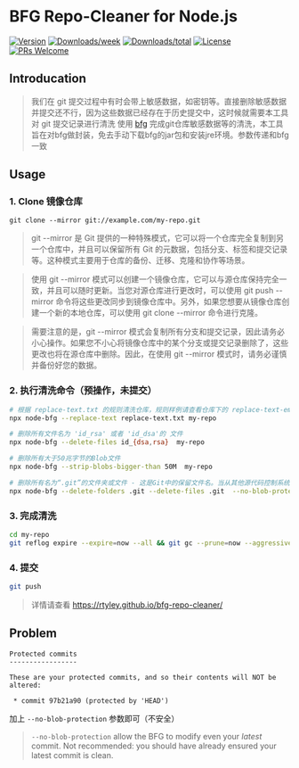 # BFG Repo-Cleaner for Node.js

[![Version](https://img.shields.io/npm/v/node-bfg.svg)](https://www.npmjs.com/package/node-bfg)
[![Downloads/week](https://img.shields.io/npm/dw/node-bfg.svg)](https://npmjs.org/package/node-bfg)
[![Downloads/total](https://img.shields.io/npm/dt/node-bfg.svg)](https://npmjs.org/package/node-bfg)
[![License](https://img.shields.io/npm/l/node-bfg.svg)](https://github.com/0fatal/node-bfg/blob/master/LICENSE)
[![PRs Welcome](https://img.shields.io/badge/PRs-welcome-brightgreen.svg?style=flat-square)](http://makeapullrequest.com)

## Introducation
> 我们在 git 提交过程中有时会带上敏感数据，如密钥等。直接删除敏感数据并提交还不行，因为这些数据已经存在于历史提交中，这时候就需要本工具对 git 提交记录进行清洗
> 使用 [bfg](https://rtyley.github.io/bfg-repo-cleaner/) 完成git仓库敏感数据等的清洗，本工具旨在对bfg做封装，免去手动下载bfg的jar包和安装jre环境。参数传递和bfg一致

## Usage
### 1. Clone 镜像仓库
`git clone --mirror git://example.com/my-repo.git`
> git --mirror 是 Git 提供的一种特殊模式，它可以将一个仓库完全复制到另一个仓库中，并且可以保留所有 Git 的元数据，包括分支、标签和提交记录等。这种模式主要用于仓库的备份、迁移、克隆和协作等场景。

> 使用 git --mirror 模式可以创建一个镜像仓库，它可以与源仓库保持完全一致，并且可以随时更新。当您对源仓库进行更改时，可以使用 git push --mirror 命令将这些更改同步到镜像仓库中。另外，如果您想要从镜像仓库创建一个新的本地仓库，可以使用 git clone --mirror 命令进行克隆。

> 需要注意的是，git --mirror 模式会复制所有分支和提交记录，因此请务必小心操作。如果您不小心将镜像仓库中的某个分支或提交记录删除了，这些更改也将在源仓库中删除。因此，在使用 git --mirror 模式时，请务必谨慎并备份好您的数据。

### 2. 执行清洗命令（预操作，未提交）
```zsh
# 根据 replace-text.txt 的规则清洗仓库，规则样例请查看仓库下的 replace-text-emaple.txt
npx node-bfg --replace-text replace-text.txt my-repo

# 删除所有文件名为 'id_rsa' 或者 'id_dsa'的 文件
npx node-bfg --delete-files id_{dsa,rsa}  my-repo

# 删除所有大于50兆字节的Blob文件
npx node-bfg --strip-blobs-bigger-than 50M  my-repo

# 删除所有名为“.git”的文件夹或文件 - 这是Git中的保留文件名。当从其他源代码控制系统（如Mercurial）迁移到Git时，这些文件经常会成为问题
npx node-bfg --delete-folders .git --delete-files .git  --no-blob-protection  my-repo
```

### 3. 完成清洗
```sh
cd my-repo
git reflog expire --expire=now --all && git gc --prune=now --aggressive
```

### 4. 提交
```sh
git push
```

> 详情请查看 https://rtyley.github.io/bfg-repo-cleaner/

## Problem
```
Protected commits
-----------------

These are your protected commits, and so their contents will NOT be altered:

 * commit 97b21a90 (protected by 'HEAD')
 ```
 加上 `--no-blob-protection` 参数即可（不安全）
 > `--no-blob-protection` allow the BFG to modify even your *latest* commit. Not recommended: you should have already ensured your latest commit is clean.

